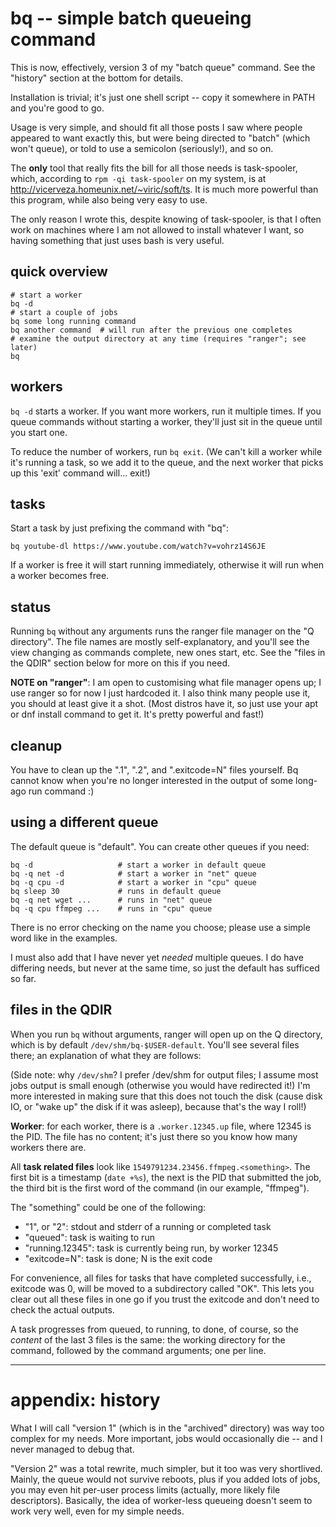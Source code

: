# bq -- simple batch queueing command

This is now, effectively, version 3 of my "batch queue" command.  See the
"history" section at the bottom for details.

Installation is trivial; it's just one shell script -- copy it somewhere in
PATH and you're good to go.

Usage is very simple, and should fit all those posts I saw where people
appeared to want exactly this, but were being directed to "batch" (which won't
queue), or told to use a semicolon (seriously!), and so on.

The **only** tool that really fits the bill for all those needs is
task-spooler, which, according to `rpm -qi task-spooler` on my system, is at
<http://vicerveza.homeunix.net/~viric/soft/ts>.  It is much more powerful than
this program, while also being very easy to use.

The only reason I wrote this, despite knowing of task-spooler, is that I often
work on machines where I am not allowed to install whatever I want, so having
something that just uses bash is very useful.

## quick overview

    # start a worker
    bq -d
    # start a couple of jobs
    bq some long running command
    bq another command  # will run after the previous one completes
    # examine the output directory at any time (requires "ranger"; see later)
    bq

## workers

`bq -d` starts a worker.  If you want more workers, run it multiple times.  If
you queue commands without starting a worker, they'll just sit in the queue
until you start one.

To reduce the number of workers, run `bq exit`.  (We can't kill a worker while
it's running a task, so we add it to the queue, and the next worker that picks
up this 'exit' command will... exit!)

## tasks

Start a task by just prefixing the command with "bq":

    bq youtube-dl https://www.youtube.com/watch?v=vohrz14S6JE

If a worker is free it will start running immediately, otherwise it will run
when a worker becomes free.

## status

Running `bq` without any arguments runs the ranger file manager on the "Q
directory".  The file names are mostly self-explanatory, and you'll see the
view changing as commands complete, new ones start, etc.  See the "files in
the QDIR" section below for more on this if you need.

**NOTE on "ranger"**: I am open to customising what file manager opens up; I
use ranger so for now I just hardcoded it.  I also think many people use it,
you should at least give it a shot.  (Most distros have it, so just use your
apt or dnf install command to get it.  It's pretty powerful and fast!)

## cleanup

You have to clean up the ".1", ".2", and ".exitcode=N" files yourself.  Bq cannot
know when you're no longer interested in the output of some long-ago run
command :)

## using a different queue

The default queue is "default".  You can create other queues if you need:

    bq -d                   # start a worker in default queue
    bq -q net -d            # start a worker in "net" queue
    bq -q cpu -d            # start a worker in "cpu" queue
    bq sleep 30             # runs in default queue
    bq -q net wget ...      # runs in "net" queue
    bq -q cpu ffmpeg ...    # runs in "cpu" queue

There is no error checking on the name you choose; please use a simple word
like in the examples.

I must also add that I have never yet *needed* multiple queues.  I do have
differing needs, but never at the same time, so just the default has sufficed
so far.

## files in the QDIR

When you run `bq` without arguments, ranger will open up on the Q directory,
which is by default `/dev/shm/bq-$USER-default`.  You'll see several files
there; an explanation of what they are follows:

(Side note: why `/dev/shm`?  I prefer /dev/shm for output files; I assume most
jobs output is small enough (otherwise you would have redirected it!) I'm more
interested in making sure that this does not touch the disk (cause disk IO, or
"wake up" the disk if it was asleep), because that's the way I roll!)

**Worker**: for each worker, there is a `.worker.12345.up` file, where 12345
is the PID.  The file has no content; it's just there so you know how many
workers there are.

All **task related files** look like `1549791234.23456.ffmpeg.<something>`.
The first bit is a timestamp (`date +%s`), the next is the PID that submitted
the job, the third bit is the first word of the command (in our example,
"ffmpeg").

The "something" could be one of the following:

*   "1", or "2": stdout and stderr of a running or completed task
*   "queued": task is waiting to run
*   "running.12345": task is currently being run, by worker 12345
*   "exitcode=N": task is done; N is the exit code

For convenience, all files for tasks that have completed successfully, i.e.,
exitcode was 0, will be moved to a subdirectory called "OK".  This lets you
clear out all these files in one go if you trust the exitcode and don't need
to check the actual outputs.

A task progresses from queued, to running, to done, of course, so the
*content* of the last 3 files is the same: the working directory for the
command, followed by the command arguments; one per line.

----

# appendix: history

What I will call "version 1" (which is in the "archived" directory) was way
too complex for my needs.  More important, jobs would occasionally die -- and
I never managed to debug that.

"Version 2" was a total rewrite, much simpler, but it too was very shortlived.
Mainly, the queue would not survive reboots, plus if you added lots of jobs,
you may even hit per-user process limits (actually, more likely file
descriptors).  Basically, the idea of worker-less queueing doesn't seem to
work very well, even for my simple needs.
